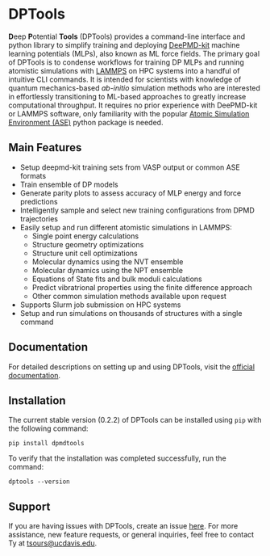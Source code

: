# DPTools
**D**eep **P**otential **Tools** (DPTools) provides a command-line interface and python library to simplify training and deploying [DeePMD-kit](https://github.com/deepmodeling/deepmd-kit) machine learning potentials (MLPs), also known as ML force fields. The primary goal of DPTools is to condense workflows for training DP MLPs and running atomistic simulations with [LAMMPS](https://www.lammps.org)  on HPC systems into a handful of intuitive CLI commands. It is intended for scientists with knowledge of quantum mechanics-based *ab-initio* simulation methods who are interested in effortlessly transitioning to ML-based approaches to greatly increase computational throughput. It requires no prior experience with DeePMD-kit or LAMMPS software, only familiarity with the popular [Atomic Simulation Environment (ASE)](https://wiki.fysik.dtu.dk/ase/index.html) python package is needed.

## Main Features

* Setup deepmd-kit training sets from VASP output or common ASE formats
* Train ensemble of DP models
* Generate parity plots to assess accuracy of MLP energy and force predictions
* Intelligently sample and select new training configurations from DPMD trajectories
* Easily setup and run different atomistic simulations in LAMMPS:
	* Single point energy calculations
	* Structure geometry optimizations
	* Structure unit cell optimizations
	* Molecular dynamics using the NVT ensemble
	* Molecular dynamics using the NPT ensemble
	* Equations of State fits and bulk moduli calculations
	* Predict vibratrional properties using the finite difference approach
	* Other common simulation methods available upon request
* Supports Slurm job submission on HPC systems
* Setup and run simulations on thousands of structures with a single command

## Documentation
For detailed descriptions on setting up and using DPTools, visit the [official documentation](https://dptools.readthedocs.io).

## Installation
The current stable version (0.2.2) of DPTools can be installed using `pip` with the following command:

~~~
pip install dpmdtools
~~~

To verify that the installation was completed successfully, run the command:

~~~
dptools --version
~~~

## Support
If you are having issues with DPTools, create an issue [here](https://github.com/tysours/DPTools/issues). For more assistance, new feature requests, or general inquiries, feel free to contact Ty at tsours@ucdavis.edu.
